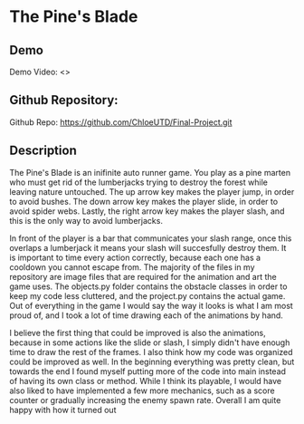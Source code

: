 # The Pine's Blade

## Demo
Demo Video: <>

## Github Repository:
Github Repo: <https://github.com/ChloeUTD/Final-Project.git>

## Description
The Pine's Blade is an inifinite auto runner game. You play as a pine marten who must get rid of the 
lumberjacks trying to destroy the forest while leaving nature untouched. The up arrow key makes the player jump,
in order to avoid bushes. The down arrow key makes the player slide, in order to avoid spider webs. Lastly, the 
right arrow key makes the player slash, and this is the only way to avoid lumberjacks. 

In front of the player is a bar that communicates your slash range, once this overlaps a lumberjack it means 
your slash will succesfully destroy them. It is important to time every action correctly, because each one has 
a cooldown you cannot escape from. The majority of the files in my repository are image files that are required for the animation 
and art the game uses. The objects.py folder contains the obstacle classes in order to keep my code less cluttered, 
and the project.py contains the actual game. Out of everything in the game I would say the way it looks is what I am most proud of,
and I took a lot of time drawing each of the animations by hand.

I believe the first thing that could be improved is also the animations, because in some actions like the slide or slash, I 
simply didn't have enough time to draw the rest of the frames. I also think how my code was organized could be improved as 
well. In the beginning everything was pretty clean, but towards the end I found myself putting more of the code into main
instead of having its own class or method. While I think its playable, I would have also liked to have implemented a few 
more mechanics, such as a score counter or gradually increasing the enemy spawn rate. Overall I am quite happy with 
how it turned out